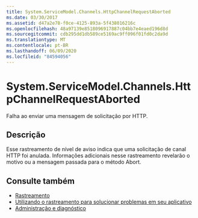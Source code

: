 ```yaml
---
title: System.ServiceModel.Channels.HttpChannelRequestAborted
ms.date: 03/30/2017
ms.assetid: d47a2e78-f0ce-4125-893a-5f438016216c
ms.openlocfilehash: 48a97139e8518096917887c04bb7e4eaed196d8d
ms.sourcegitcommit: cdb295dd1db589ce5169ac9ff096f01fd0c2da9d
ms.translationtype: MT
ms.contentlocale: pt-BR
ms.lasthandoff: 06/09/2020
ms.locfileid: "84594056"
---
```

# <a name="systemservicemodelchannelshttpchannelrequestaborted"></a>System.ServiceModel.Channels.HttpChannelRequestAborted
Falha ao enviar uma mensagem de solicitação por HTTP.  
  
## <a name="description"></a>Descrição  
 Esse rastreamento de nível de aviso indica que uma solicitação de canal HTTP foi anulada. Informações adicionais nesse rastreamento revelarão o motivo ou a mensagem passada para o método Abort.  
  
## <a name="see-also"></a>Consulte também

- [Rastreamento](index.md)
- [Utilizando o rastreamento para solucionar problemas em seu aplicativo](using-tracing-to-troubleshoot-your-application.md)
- [Administração e diagnóstico](../index.md)
